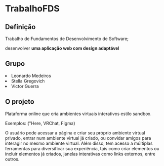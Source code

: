 <h1>TrabalhoFDS</h1>

<h2>Definição</h2>

Trabalho de Fundamentos de Desenvolvimento de Software;
<p>desenvolver <strong>uma aplicação web com design adaptável</strong></p>

<h2>Grupo</h2>

<li>Leonardo Medeiros</li>
<li>Stella Gregovich</li>
<li>Victor Guerra</li>

<h2>O projeto</h2>
Plataforma online que cria ambientes virtuais interativos estilo sandbox.
<p>Exemplos: ("Here, VRChat, Figma)</p>
<p>O usuário pode acessar a página e criar seu próprio ambiente virtual privado, entrar num ambiente virtual já criado, ou convidar amigos para interagir no mesmo ambiente virtual. Além disso, tem acesso a múltiplas ferramentas para diversificar sua experiência, tais como criar elementos ou incluir elementos já criados, janelas interativas como links externos, entre outros.</p>


